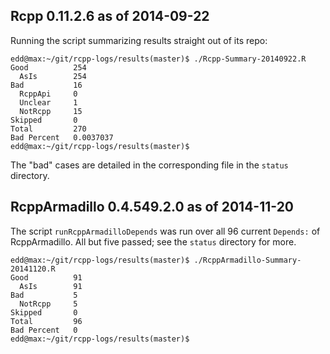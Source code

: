 
Rcpp 0.11.2.6 as of 2014-09-22
------------------------------

Running the script summarizing results straight out of its repo:

```{sh}
edd@max:~/git/rcpp-logs/results(master)$ ./Rcpp-Summary-20140922.R
Good          254 
  AsIs        254 
Bad           16 
  RcppApi     0 
  Unclear     1 
  NotRcpp     15 
Skipped       0 
Total         270 
Bad Percent   0.0037037 
edd@max:~/git/rcpp-logs/results(master)$ 
```

The "bad" cases are detailed in the corresponding file in the `status`
directory.


RcppArmadillo 0.4.549.2.0 as of 2014-11-20
------------------------------------------

The script `runRcppArmadilloDepends` was run over all 96 current `Depends:`
of RcppArmadillo.  All but five passed; see the `status` directory for more.

```{sh}
edd@max:~/git/rcpp-logs/results(master)$ ./RcppArmadillo-Summary-20141120.R 
Good          91 
  AsIs        91 
Bad           5 
  NotRcpp     5 
Skipped       0 
Total         96 
Bad Percent   0 
edd@max:~/git/rcpp-logs/results(master)$
```
